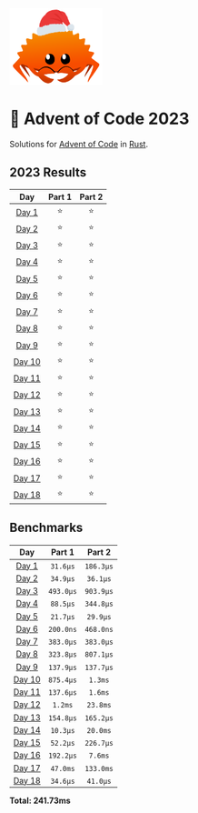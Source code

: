 <img src="./.assets/christmas_ferris.png" width="164">

# 🎄 Advent of Code 2023

Solutions for [Advent of Code](https://adventofcode.com/) in [Rust](https://www.rust-lang.org/).

<!--- advent_readme_stars table --->
## 2023 Results

| Day | Part 1 | Part 2 |
| :---: | :---: | :---: |
| [Day 1](https://adventofcode.com/2023/day/1) | ⭐ | ⭐ |
| [Day 2](https://adventofcode.com/2023/day/2) | ⭐ | ⭐ |
| [Day 3](https://adventofcode.com/2023/day/3) | ⭐ | ⭐ |
| [Day 4](https://adventofcode.com/2023/day/4) | ⭐ | ⭐ |
| [Day 5](https://adventofcode.com/2023/day/5) | ⭐ | ⭐ |
| [Day 6](https://adventofcode.com/2023/day/6) | ⭐ | ⭐ |
| [Day 7](https://adventofcode.com/2023/day/7) | ⭐ | ⭐ |
| [Day 8](https://adventofcode.com/2023/day/8) | ⭐ | ⭐ |
| [Day 9](https://adventofcode.com/2023/day/9) | ⭐ | ⭐ |
| [Day 10](https://adventofcode.com/2023/day/10) | ⭐ | ⭐ |
| [Day 11](https://adventofcode.com/2023/day/11) | ⭐ | ⭐ |
| [Day 12](https://adventofcode.com/2023/day/12) | ⭐ | ⭐ |
| [Day 13](https://adventofcode.com/2023/day/13) | ⭐ | ⭐ |
| [Day 14](https://adventofcode.com/2023/day/14) | ⭐ | ⭐ |
| [Day 15](https://adventofcode.com/2023/day/15) | ⭐ | ⭐ |
| [Day 16](https://adventofcode.com/2023/day/16) | ⭐ | ⭐ |
| [Day 17](https://adventofcode.com/2023/day/17) | ⭐ | ⭐ |
| [Day 18](https://adventofcode.com/2023/day/18) | ⭐ | ⭐ |
<!--- advent_readme_stars table --->

<!--- benchmarking table --->
## Benchmarks

| Day | Part 1 | Part 2 |
| :---: | :---: | :---:  |
| [Day 1](./src/bin/01.rs) | `31.6µs` | `186.3µs` |
| [Day 2](./src/bin/02.rs) | `34.9µs` | `36.1µs` |
| [Day 3](./src/bin/03.rs) | `493.0µs` | `903.9µs` |
| [Day 4](./src/bin/04.rs) | `88.5µs` | `344.8µs` |
| [Day 5](./src/bin/05.rs) | `21.7µs` | `29.9µs` |
| [Day 6](./src/bin/06.rs) | `200.0ns` | `468.0ns` |
| [Day 7](./src/bin/07.rs) | `383.0µs` | `383.0µs` |
| [Day 8](./src/bin/08.rs) | `323.8µs` | `807.1µs` |
| [Day 9](./src/bin/09.rs) | `137.9µs` | `137.7µs` |
| [Day 10](./src/bin/10.rs) | `875.4µs` | `1.3ms` |
| [Day 11](./src/bin/11.rs) | `137.6µs` | `1.6ms` |
| [Day 12](./src/bin/12.rs) | `1.2ms` | `23.8ms` |
| [Day 13](./src/bin/13.rs) | `154.8µs` | `165.2µs` |
| [Day 14](./src/bin/14.rs) | `10.3µs` | `20.0ms` |
| [Day 15](./src/bin/15.rs) | `52.2µs` | `226.7µs` |
| [Day 16](./src/bin/16.rs) | `192.2µs` | `7.6ms` |
| [Day 17](./src/bin/17.rs) | `47.0ms` | `133.0ms` |
| [Day 18](./src/bin/18.rs) | `34.6µs` | `41.0µs` |

**Total: 241.73ms**
<!--- benchmarking table --->
